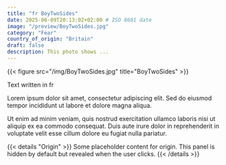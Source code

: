 ```yaml
---
title: "fr BoyTwoSides"
date: 2025-06-09T20:13:02+02:00 # ISO 8601 date
image: "/preview/BoyTwoSides.jpg"
category: "Fear"
country_of_origin: "Britain"
draft: false
description: This photo shows ...
---
```


{{< figure src="/img/BoyTwoSides.jpg" title="BoyTwoSides" >}}

Text written in fr

Lorem ipsum dolor sit amet, consectetur adipiscing elit. Sed do eiusmod tempor incididunt ut labore et dolore magna aliqua.

Ut enim ad minim veniam, quis nostrud exercitation ullamco laboris nisi ut aliquip ex ea commodo consequat. Duis aute irure dolor in reprehenderit in voluptate velit esse cillum dolore eu fugiat nulla pariatur.


{{< details "Origin" >}}
Some placeholder content for origin. This panel is hidden by default but revealed when the user clicks.
{{< /details >}}


